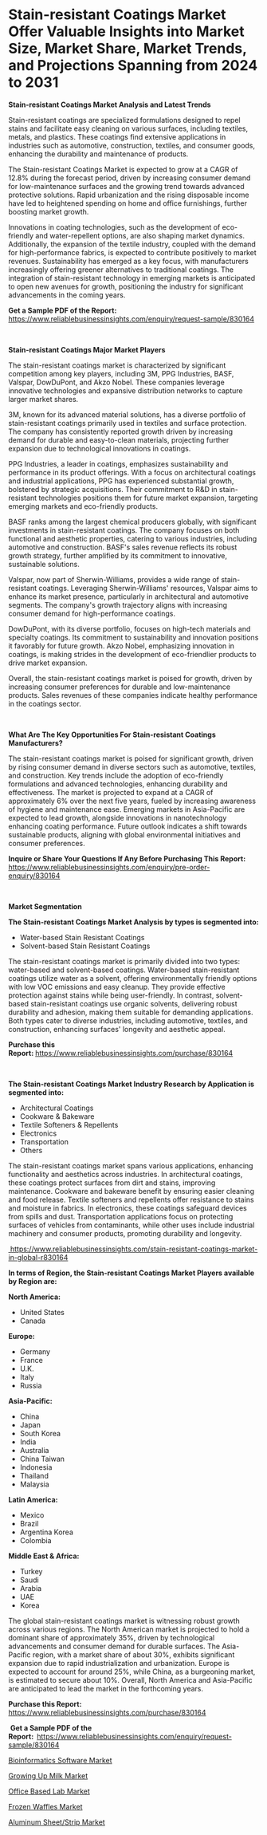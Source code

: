 <p><h1>Stain-resistant Coatings Market Offer Valuable Insights into Market Size, Market Share, Market Trends, and Projections Spanning from 2024 to 2031</h1></p><p><strong>Stain-resistant Coatings Market Analysis and Latest Trends</strong></p>
<p><p>Stain-resistant coatings are specialized formulations designed to repel stains and facilitate easy cleaning on various surfaces, including textiles, metals, and plastics. These coatings find extensive applications in industries such as automotive, construction, textiles, and consumer goods, enhancing the durability and maintenance of products.</p><p>The Stain-resistant Coatings Market is expected to grow at a CAGR of 12.8% during the forecast period, driven by increasing consumer demand for low-maintenance surfaces and the growing trend towards advanced protective solutions. Rapid urbanization and the rising disposable income have led to heightened spending on home and office furnishings, further boosting market growth. </p><p>Innovations in coating technologies, such as the development of eco-friendly and water-repellent options, are also shaping market dynamics. Additionally, the expansion of the textile industry, coupled with the demand for high-performance fabrics, is expected to contribute positively to market revenues. Sustainability has emerged as a key focus, with manufacturers increasingly offering greener alternatives to traditional coatings. The integration of stain-resistant technology in emerging markets is anticipated to open new avenues for growth, positioning the industry for significant advancements in the coming years.</p></p>
<p><strong>Get a Sample PDF of the Report:&nbsp;</strong> <a href="https://www.reliablebusinessinsights.com/enquiry/request-sample/830164?utm_campaign=62&utm_medium=2&utm_source=Github&utm_content=ia&utm_term=08102024&utm_id=stain-resistant-coatings">https://www.reliablebusinessinsights.com/enquiry/request-sample/830164</a></p>
<p>&nbsp;</p>
<p><strong>Stain-resistant Coatings Major Market Players</strong></p>
<p><p>The stain-resistant coatings market is characterized by significant competition among key players, including 3M, PPG Industries, BASF, Valspar, DowDuPont, and Akzo Nobel. These companies leverage innovative technologies and expansive distribution networks to capture larger market shares.</p><p>3M, known for its advanced material solutions, has a diverse portfolio of stain-resistant coatings primarily used in textiles and surface protection. The company has consistently reported growth driven by increasing demand for durable and easy-to-clean materials, projecting further expansion due to technological innovations in coatings.</p><p>PPG Industries, a leader in coatings, emphasizes sustainability and performance in its product offerings. With a focus on architectural coatings and industrial applications, PPG has experienced substantial growth, bolstered by strategic acquisitions. Their commitment to R&D in stain-resistant technologies positions them for future market expansion, targeting emerging markets and eco-friendly products.</p><p>BASF ranks among the largest chemical producers globally, with significant investments in stain-resistant coatings. The company focuses on both functional and aesthetic properties, catering to various industries, including automotive and construction. BASF's sales revenue reflects its robust growth strategy, further amplified by its commitment to innovative, sustainable solutions.</p><p>Valspar, now part of Sherwin-Williams, provides a wide range of stain-resistant coatings. Leveraging Sherwin-Williams' resources, Valspar aims to enhance its market presence, particularly in architectural and automotive segments. The company's growth trajectory aligns with increasing consumer demand for high-performance coatings.</p><p>DowDuPont, with its diverse portfolio, focuses on high-tech materials and specialty coatings. Its commitment to sustainability and innovation positions it favorably for future growth. Akzo Nobel, emphasizing innovation in coatings, is making strides in the development of eco-friendlier products to drive market expansion.</p><p>Overall, the stain-resistant coatings market is poised for growth, driven by increasing consumer preferences for durable and low-maintenance products. Sales revenues of these companies indicate healthy performance in the coatings sector.</p></p>
<p>&nbsp;</p>
<p><strong>What Are The Key Opportunities For Stain-resistant Coatings Manufacturers?</strong></p>
<p><p>The stain-resistant coatings market is poised for significant growth, driven by rising consumer demand in diverse sectors such as automotive, textiles, and construction. Key trends include the adoption of eco-friendly formulations and advanced technologies, enhancing durability and effectiveness. The market is projected to expand at a CAGR of approximately 6% over the next five years, fueled by increasing awareness of hygiene and maintenance ease. Emerging markets in Asia-Pacific are expected to lead growth, alongside innovations in nanotechnology enhancing coating performance. Future outlook indicates a shift towards sustainable products, aligning with global environmental initiatives and consumer preferences.</p></p>
<p><strong>Inquire or Share Your Questions If Any Before Purchasing This Report:</strong> <a href="https://www.reliablebusinessinsights.com/enquiry/pre-order-enquiry/830164?utm_campaign=62&utm_medium=2&utm_source=Github&utm_content=ia&utm_term=08102024&utm_id=stain-resistant-coatings">https://www.reliablebusinessinsights.com/enquiry/pre-order-enquiry/830164</a></p>
<p>&nbsp;</p>
<p><strong>Market Segmentation</strong></p>
<p><strong>The Stain-resistant Coatings Market Analysis by types is segmented into:</strong></p>
<p><ul><li>Water-based Stain Resistant Coatings</li><li>Solvent-based Stain Resistant Coatings</li></ul></p>
<p><p>The stain-resistant coatings market is primarily divided into two types: water-based and solvent-based coatings. Water-based stain-resistant coatings utilize water as a solvent, offering environmentally friendly options with low VOC emissions and easy cleanup. They provide effective protection against stains while being user-friendly. In contrast, solvent-based stain-resistant coatings use organic solvents, delivering robust durability and adhesion, making them suitable for demanding applications. Both types cater to diverse industries, including automotive, textiles, and construction, enhancing surfaces' longevity and aesthetic appeal.</p></p>
<p><strong>Purchase this Report:&nbsp;</strong><a href="https://www.reliablebusinessinsights.com/purchase/830164?utm_campaign=62&utm_medium=2&utm_source=Github&utm_content=ia&utm_term=08102024&utm_id=stain-resistant-coatings">https://www.reliablebusinessinsights.com/purchase/830164</a></p>
<p>&nbsp;</p>
<p><strong>The Stain-resistant Coatings Market Industry Research by Application is segmented into:</strong></p>
<p><ul><li>Architectural Coatings</li><li>Cookware & Bakeware</li><li>Textile Softeners & Repellents</li><li>Electronics</li><li>Transportation</li><li>Others</li></ul></p>
<p><p>The stain-resistant coatings market spans various applications, enhancing functionality and aesthetics across industries. In architectural coatings, these coatings protect surfaces from dirt and stains, improving maintenance. Cookware and bakeware benefit by ensuring easier cleaning and food release. Textile softeners and repellents offer resistance to stains and moisture in fabrics. In electronics, these coatings safeguard devices from spills and dust. Transportation applications focus on protecting surfaces of vehicles from contaminants, while other uses include industrial machinery and consumer products, promoting durability and longevity.</p></p>
<p><a href="https://www.reliablebusinessinsights.com/stain-resistant-coatings-market-in-global-r830164?utm_campaign=62&utm_medium=2&utm_source=Github&utm_content=ia&utm_term=08102024&utm_id=stain-resistant-coatings">&nbsp;https://www.reliablebusinessinsights.com/stain-resistant-coatings-market-in-global-r830164</a></p>
<p><strong>In terms of Region, the Stain-resistant Coatings Market Players available by Region are:</strong></p>
<p>
    <p> <strong> North America: </strong>
        <ul>
            <li>United States</li>
            <li>Canada</li>
        </ul>
        </p> 
    <p> <strong> Europe: </strong>
        <ul>
            <li>Germany</li>
            <li>France</li>
            <li>U.K.</li>
            <li>Italy</li>
            <li>Russia</li>
        </ul>
        </p> 
    <p> <strong> Asia-Pacific: </strong>
        <ul>
            <li>China</li>
            <li>Japan</li>
            <li>South Korea</li>
            <li>India</li>
            <li>Australia</li>
            <li>China Taiwan</li>
            <li>Indonesia</li>
            <li>Thailand</li>
            <li>Malaysia</li>
        </ul>
        </p> 
    <p> <strong> Latin America: </strong>
        <ul>
            <li>Mexico</li>
            <li>Brazil</li>
            <li>Argentina Korea</li>
            <li>Colombia</li>
        </ul>
        </p> 
    <p> <strong> Middle East & Africa: </strong>
        <ul>
            <li>Turkey</li>
            <li>Saudi</li>
            <li>Arabia</li>
            <li>UAE</li>
            <li>Korea</li>
        </ul>
    </p>
    </p>
<p><p>The global stain-resistant coatings market is witnessing robust growth across various regions. The North American market is projected to hold a dominant share of approximately 35%, driven by technological advancements and consumer demand for durable surfaces. The Asia-Pacific region, with a market share of about 30%, exhibits significant expansion due to rapid industrialization and urbanization. Europe is expected to account for around 25%, while China, as a burgeoning market, is estimated to secure about 10%. Overall, North America and Asia-Pacific are anticipated to lead the market in the forthcoming years.</p></p>
<p><strong>Purchase this Report: </strong><a href="https://www.reliablebusinessinsights.com/purchase/830164?utm_campaign=62&utm_medium=2&utm_source=Github&utm_content=ia&utm_term=08102024&utm_id=stain-resistant-coatings">https://www.reliablebusinessinsights.com/purchase/830164</a></p>
<p>&nbsp;<strong>Get a Sample PDF of the Report:&nbsp;&nbsp;</strong><a href="https://www.reliablebusinessinsights.com/enquiry/request-sample/830164?utm_campaign=62&utm_medium=2&utm_source=Github&utm_content=ia&utm_term=08102024&utm_id=stain-resistant-coatings">https://www.reliablebusinessinsights.com/enquiry/request-sample/830164</a></p>
<p><strong></strong></p>
<p><p><a href="https://www.linkedin.com/pulse/bioinformatics-software-market-ecosystem-competitive-srese?utm_campaign=62&utm_medium=2&utm_source=Github&utm_content=ia&utm_term=08102024&utm_id=stain-resistant-coatings">Bioinformatics Software Market</a></p><p><a href="https://issuu.com/reportprime-2/docs/growing-up-milk-market-size-2030.pp_c4f5cd3278a973?utm_campaign=62&utm_medium=2&utm_source=Github&utm_content=ia&utm_term=08102024&utm_id=stain-resistant-coatings">Growing Up Milk Market</a></p><p><a href="https://www.linkedin.com/pulse/office-based-lab-market-size-share-trends-analysis-report-rzswe?utm_campaign=62&utm_medium=2&utm_source=Github&utm_content=ia&utm_term=08102024&utm_id=stain-resistant-coatings">Office Based Lab Market</a></p><p><a href="https://issuu.com/reportprime-2/docs/frozen-waffles-market-size-2030.ppt_a3f6ed53757f54?utm_campaign=62&utm_medium=2&utm_source=Github&utm_content=ia&utm_term=08102024&utm_id=stain-resistant-coatings">Frozen Waffles Market</a></p><p><a href="https://github.com/WashimHussain441/Market-Research-Report-List-1/blob/main/aluminum-sheetstrip-market.md?utm_campaign=62&utm_medium=2&utm_source=Github&utm_content=ia&utm_term=08102024&utm_id=stain-resistant-coatings">Aluminum Sheet/Strip Market</a></p></p>
